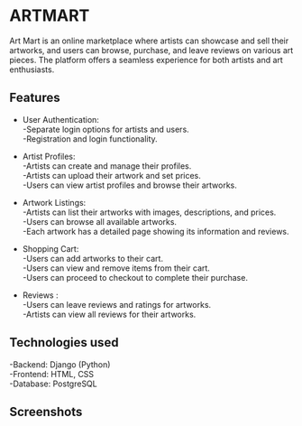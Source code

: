 
# ARTMART

Art Mart is an online marketplace where artists can showcase and sell their artworks, and users can browse, purchase, and leave reviews on various art pieces. The platform offers a seamless experience for both artists and art enthusiasts.

## Features

- User Authentication:   
     -Separate login options for artists and users.   
     -Registration and login functionality.

- Artist Profiles:  
     -Artists can create and manage their profiles.  
     -Artists can upload their artwork and set prices.  
     -Users can view artist profiles and browse their artworks.

- Artwork Listings:  
       -Artists can list their artworks with images, descriptions, and prices.  
     -Users can browse all available artworks.     
     -Each artwork has a detailed page showing its information and reviews.

- Shopping Cart:  
  -Users can add artworks to their cart.  
  -Users can view and remove items from their cart.  
  -Users can proceed to checkout to complete their purchase.

- Reviews :  
     -Users can leave reviews and ratings for artworks.  
     -Artists can view all reviews for their artworks.

## Technologies used

-Backend: Django (Python)  
-Frontend: HTML, CSS  
-Database: PostgreSQL

## Screenshots

